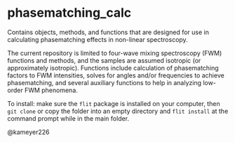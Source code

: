 # phasematching_calc

Contains objects, methods, and functions that are designed for use in calculating phasematching effects in non-linear spectroscopy.

The current repository is limited to four-wave mixing spectroscopy (FWM) functions and methods, and the samples are assumed isotropic (or approximately isotropic).   Functions include calculation of phasematching factors to FWM intensities, solves for angles and/or frequencies to achieve phasematching, and several auxiliary functions to help in analyzing low-order FWM phenomena.

To install:  make sure the ``flit`` package is installed on your computer, then   ``git clone`` or copy the folder into an empty directory and ``flit install`` at the command prompt while in the main folder.

@kameyer226
